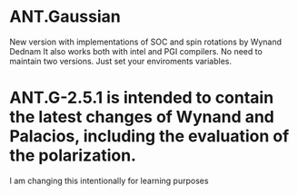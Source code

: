 # ANT.Gaussian
New version with implementations of SOC and spin rotations by Wynand Dednam
It also works both with intel and PGI compilers. No need to maintain two versions. Just set your enviroments variables.


ANT.G-2.5.1 is intended to contain the latest changes of Wynand and Palacios, including the evaluation of the polarization.
=======
I am changing this intentionally for learning purposes

